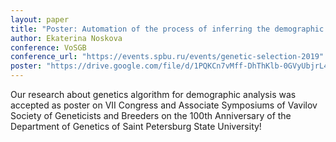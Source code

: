 ```yaml
---
layout: paper
title: "Poster: Automation of the process of inferring the demographic history of several populations from the allele frequency spectrum"
author: Ekaterina Noskova
conference: VoSGB
conference_url: "https://events.spbu.ru/events/genetic-selection-2019"
poster: "https://drive.google.com/file/d/1PQKCn7vMff-DhThKlb-0GVyUbjrL4Clu/view?usp=sharing"
---
```


Our research about genetics algorithm for demographic analysis was accepted as poster on VII Congress and Associate Symposiums of Vavilov Society of Geneticists and Breeders on the 100th Anniversary  of the Department of Genetics of Saint Petersburg State University!
